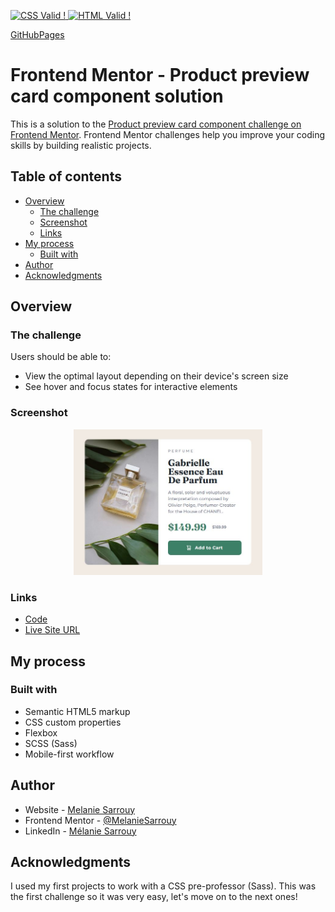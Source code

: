 <p>
  <a href="https://jigsaw.w3.org/css-validator/validator?uri=https%3A%2F%2Fmelaniesarrouy.github.io%2FFEM_challenge01%2F&profile=css3svg&usermedium=all&warning=1&vextwarning=&lang=fr" target="_blank">
    <img style="border:0;width:5.5rem;"
         src="https://jigsaw.w3.org/css-validator/images/vcss-blue"
         alt="CSS Valid !" />
  </a>
  <a href="https://validator.w3.org/nu/?useragent=Validator.nu%2FLV+http%3A%2F%2Fvalidator.w3.org%2Fservices&acceptlanguage=&doc=https%3A%2F%2Fmelaniesarrouy.github.io%2FFEM_challenge01%2F" target="_blank">
    <img style="border:0;width:5.5rem;"
         src="https://upload.wikimedia.org/wikipedia/commons/b/bb/W3C_HTML5_certified.png"
         alt="HTML Valid !" />
  </a>
</p>

[GitHubPages](https://melaniesarrouy.github.io/FEM_challenge01/)

# Frontend Mentor - Product preview card component solution

This is a solution to the [Product preview card component challenge on Frontend Mentor](https://www.frontendmentor.io/challenges/product-preview-card-component-GO7UmttRfa). Frontend Mentor challenges help you improve your coding skills by building realistic projects. 

## Table of contents

- [Overview](#overview)
  - [The challenge](#the-challenge)
  - [Screenshot](#screenshot)
  - [Links](#links)
- [My process](#my-process)
  - [Built with](#built-with)
- [Author](#author)
- [Acknowledgments](#acknowledgments)


## Overview

### The challenge

Users should be able to:

- View the optimal layout depending on their device's screen size
- See hover and focus states for interactive elements

### Screenshot
<p align="center">
  <img style="border:0;width:60%;"
      src="https://github.com/MelanieSarrouy/FEM_challenge01/blob/main/assets/screenshot.JPG?raw=true"
      alt="project screenshot" />
</p>

### Links

- [Code](https://github.com/MelanieSarrouy/FEM_challenge01)
- [Live Site URL](https://melaniesarrouy.github.io/FEM_challenge01/)

## My process

### Built with

- Semantic HTML5 markup
- CSS custom properties
- Flexbox
- SCSS (Sass)
- Mobile-first workflow

## Author

- Website - [Melanie Sarrouy](https://www.kardabel.com/)
- Frontend Mentor - [@MelanieSarrouy](https://www.frontendmentor.io/profile/MelanieSarrouy)
- LinkedIn - [Mélanie Sarrouy](https://www.linkedin.com/in/melanie-sarrouy/)

## Acknowledgments

I used my first projects to work with a CSS pre-professor (Sass).
This was the first challenge so it was very easy, let's move on to the next ones!